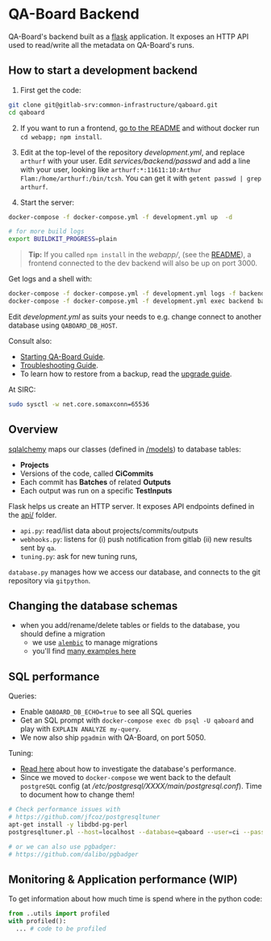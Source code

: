 # QA-Board Backend
QA-Board's backend built as a [flask](https://flask.pocoo.org) application. It exposes an HTTP API used to read/write all the metadata on QA-Board's runs.

## How to start a development backend
1. First get the code:
```bash
git clone git@gitlab-srv:common-infrastructure/qaboard.git
cd qaboard
```

2. If you want to run a frontend, [go to the README](../webapp/README.md) and without docker run `cd webapp; npm install`.

3. Edit at the top-level of the repository _development.yml_, and replace `arthurf` with your user. Edit _services/backend/passwd_ and add a line with  your user, looking like `arthurf:*:11611:10:Arthur Flam:/home/arthurf:/bin/tcsh`. You can get  it  with `getent passwd | grep arthurf`.

4. Start the server:

```bash
docker-compose -f docker-compose.yml -f development.yml up  -d 

# for more build logs
export BUILDKIT_PROGRESS=plain
```

> **Tip:** If you called `npm install` in the *webapp/*, (see the [README](../webapp)), a frontend connected to the dev backend will also be up on port 3000.

Get logs and a shell with:
```bash
docker-compose -f docker-compose.yml -f development.yml logs -f backend
docker-compose -f docker-compose.yml -f development.yml exec backend bash
```

Edit _development.yml_ as suits your needs to e.g. change connect to another database using `QABOARD_DB_HOST`.

Consult also:
- [Starting QA-Board Guide](https://samsung.github.io/qaboard/docs/deploy).
- [Troubleshooting Guide](https://samsung.github.io/qaboard/docs/backend-admin/troubleshooting).
- To learn how to restore from a backup, read the [upgrade guide](https://samsung.github.io/qaboard/docs/backend-admin/host-upgrades).

At SIRC:
```bash
sudo sysctl -w net.core.somaxconn=65536
```

## Overview
[sqlalchemy](http://docs.sqlalchemy.org/en/latest/orm/tutorial.html) maps our classes (defined in [/models](models/)) to database tables:
  * **Projects**
  * Versions of the code, called **CiCommits**
  * Each commit has **Batches** of related **Outputs**
  * Each output was run on a specific **TestInputs**

Flask helps us create an HTTP server. It exposes API endpoints defined in the [api/](api/) folder.
- `api.py`: read/list data about projects/commits/outputs
- `webhooks.py`: listens for (i) push notification from gitlab (ii) new results sent by `qa`.
- `tuning.py`: ask for new tuning runs, 

`database.py` manages how we access our database, and connects to the git repository via `gitpython`.


## Changing the database schemas
- when you add/rename/delete tables or fields to the database, you should define a migration
  * we use [`alembic`](http://alembic.zzzcomputing.com/en/latest/tutorial.html) to manage migrations
  * you'll find [many examples here](alembic/versions)


## SQL performance
Queries:
- Enable `QABOARD_DB_ECHO=true` to see all SQL queries
- Get an SQL prompt with `docker-compose exec db psql -U qaboard` and play with `EXPLAIN ANALYZE my-query`.
- We now also ship `pgadmin` with QA-Board, on port 5050.

Tuning:
- [Read here](https://wiki.postgresql.org/wiki/Tuning_Your_PostgreSQL_Server) about how to investigate the database's performance.
- Since we moved to `docker-compose` we went back to the default `postgreSQL` config (at */etc/postgresql/XXXX/main/postgresql.conf*). Time to document how to change them!

```bash
# Check performance issues with
# https://github.com/jfcoz/postgresqltuner
apt-get install -y libdbd-pg-perl
postgresqltuner.pl --host=localhost --database=qaboard --user=ci --password=password

# or we can also use pgbadger:
# https://github.com/dalibo/pgbadger
```


## Monitoring & Application performance (WIP)
To get information about how much time is spend where in the python code:
```python
from ..utils import profiled
with profiled():
  ... # code to be profiled
```

